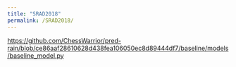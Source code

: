 ```yaml
---
title: "SRAD2018"
permalink: /SRAD2018/
---
```


https://github.com/ChessWarrior/pred-rain/blob/ce86aaf28610628d438fea106050ec8d89444df7/baseline/models/baseline_model.py